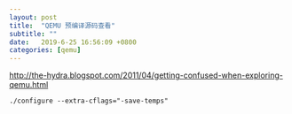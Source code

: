```yaml
---
layout: post
title:  "QEMU 预编译源码查看"
subtitle: ""
date:   2019-6-25 16:56:09 +0800
categories: [qemu]
---
```


http://the-hydra.blogspot.com/2011/04/getting-confused-when-exploring-qemu.html

```plain
./configure --extra-cflags="-save-temps"
```